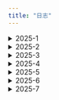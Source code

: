 ```yaml
---
title: "日志"
---
```


<details>
  <summary>2025-1</summary>
  <ul>
    <li>09： 复习高数大物，准备期末考；搞了这个日志，用见简单的话描述一下今天干了啥😋（现在还有点人机）</li>
    <li>10：看了点大物（真的只有一点，指相对论）；选了下课，下学期预计计网+计组+数据库+软工+概统，拉满了（电音）；vitepress稍微设置了一下，顺便看一手vue</li>
    <li>11：做了大物卷子，公式真**的多，有点难搞；得知还能转软工，直接果断润（不想挂计组捏）；把笔记迁移到vitepress了，希望过年前最好能正式发布网站😋</li>
    <li>12：划水复习；网站的about大致改了改，生成commit的插件貌似很好用，很不错</li>
    <li>13：高数一坨，服了；数据结构看了看，大物公式背了一下，题目明天上午接着刷。</li>
    <li>14：大物考完，感觉还可以，挺简单的。eslint和prettier配置了一下感觉比较鸡肋，暂时还用不到。数据结构继续做题。</li>
    <li>15：狗屎期末周终于结束，可以开始字节的项目了，先熟悉一下文档；寒假日常就以项目为主，在形成的工作流中尽量高效开发。算法还是每天两题捡起来，另加豆包的一题打卡。八股随缘整理，主刷博客的面筋</li>
    <li>16：爽玩，回高中看了老师，见了见高中同学</li>
    <li>17：回家，整理文件，markdown项目调研，主要看了编译器难点部分，其实就是在读取字符流时利用分词规则切换FSM状态，生成token，进一步形成AST树，再交给编辑器进行显示</li>
    <li>18：参考开源代码进行框架搭建。具体难点是fsm+ast进行翻译，还有一点是要发布为npm包。未央那边要做一些CI/CD的工作，初步写玩解析器的设计文档以后可以学习一下。</li>
    <li>19：爽吃炉鱼，小小体验了一下华子和小米机子，感觉区别还是蛮明显的，轻薄牺牲的性能比较明显；大概看了一下npm发包；给mundu搞了下CI，build略微麻烦，难受</li>
    <li>20：来翠新店一般般，下次探老店；解析器根据文档编了下架构，后面几天要正式开工了；mundu那边说是改活了，CI年后可以继续做，先搞下FAQ那边的；今天摸一点😋，整整博客，看看网课，找找豪侃电影</li>
    <li>21：水逆的一天，靠刷lc混日子</li>
    <li>22：高产一点，ci一下博客，学习一下工程化相关，打包工具好好了解一下；mundo晚上看眼怎么弄。</li>
    <li>23：爽看🏀，好吧一般般，没那么爽；解析器框架搭了一下，成功初始化是个好事。</li>
    <li>24：奶奶家过小年；刷了一半红宝书补了一点proxy基础，让gpt出题巩固了一下，是个好学习方式。</li>
    <li>25：mundo摸鱼，先鸽一段时间，解析器搞完再说吧。接个接口。</li>
    <li>26：提前过年力（所以lc一天没刷）。红宝书的内容过了一遍，基础懂了个大概，api部分主要是有蛮多接口，用到再说；八股终于高效起来了，最重要的还是自己给自己讲一遍（CORS和JSON序列化拿下</li>
    <li>27：又一个好消息，imd终于不卡了，先把开源的搬过来，把丐版搞明白先，再把接口对上就差不多了，令人激动。这就是“得意忘形（不纠细节而看框架）”的感觉吗，有点爽</li>
    <li>28: dirty work，需要的源码都搬过来，部分转为ts；动规入门，爬楼梯和打家劫舍解决。btw除夕快乐~</li>
    <li>29: 入手mbp, 5.7k电池100+循环，期待发货。</li>
    <li>30: 看电影+玩ing</li>
    <li>31: mac真给我爽完了，丝滑触控板，高清小屏幕，就是还得适应两天</li>
  </ul>
</details>

<details>
  <summary>2025-2</summary>
  <ul>
    <li>01：适应mac中；imd基本上只剩dirty work，调试一下让他们去debug。</li>
    <li>02：重构imd解析器，状态机，token，规则链可以顺利连接</li>
    <li>03：梳理具体规则，尝试简化，尝试jest但失败</li>
    <li>04：集中处理导入模块的后缀问题，非常抽象，转为esm后模块导入必须要携带.js</li>
    <li>05：手动添加后缀，debug一下基础规则</li>
    <li>06：搓麻将，摆</li>
    <li>07：躺平，摆</li>
    <li>08：手写promise</li>
    <li>09：手写防抖节流</li>
    <li>10：忘了干啥，摆😋</li>
    <li>11：爽玩剧本杀</li>
    <li>12：爽打球</li>
    <li>13：mundo的pr提了，终于搞定，搓点react</li>
    <li>14：情人节，玩wz，看了点状态管理，主要是state的逻辑</li>
    <li>15：剧本杀</li>
    <li>16：推一推imd，实现了块级规则的正常递增</li>
    <li>17：实现行内规则的递增</li>
    <li>18：所有基础功能都基本实现，接下来就是发包，优化性能，整理项目。打算等这个项目结项以后正式开始投简历了</li>
    <li>19：回学校力，二刷力扣（数组），练上肢</li>
    <li>20：二刷力扣（数组+字符串），练下肢</li>
    <li>21：李元芳大红，农可以停一下了🫷，还是刷力扣（字符串），然后开始对解析器实行性能优化</li>
    <li>22：开学前最后一次大玩，得收拾收拾准三月开投力</li>
    <li>23：写简历发现性能优化方面做的太少了，之后主要在这上面花点注意力，不然简历没东西</li>
    <li>24：模拟面试，背背八股</li>
    <li>25：看黄老板演唱会👍</li>
    <li>26：💦</li>
    <li>27：熟悉编辑器</li>
    <li>28：着手增量解析和显示反馈时间，解析器解析文本基本在10ms内</li>
  </ul>
</details>

<details>
  <summary>2025-3</summary>
  <ul>
    <li>01：利用一个外部库实现更新内容的捕获，为增量解析做准备</li>
    <li>02：tmd，增量解析功能还是不太行，🐦了吧；跟几个学长学姐取了点经，目前准备敲源码学习了，重要的是思想思想。markdown项目今天搞下文档收个尾，后面要重拾力扣八股了，开始面向岗位学习，密码的我必拿下！！！！</li>
    <li>03：react源码第一天，浅看了下element元素里fiber树的构造，随缘做二叉树，md文档收尾了一下</li>
    <li>13：上周看完源码解析了，这周接触next特性，做下demo，熟悉下后端；mound客服聊天实现聊天记录保存，优化websocket连接逻辑；力扣动规继续刷，二维的做了点。简历可以随缘投投，面试下增加点经验，没必要焦虑，还没到非实习不可的地步。开源还没开始，学完next可以接触下。前端还是太杂了，搞好三件套还有框架，搞好框架还有构建工具，搞好构建工具还有后端，学无止境。next：实现发票增删改查，分页；实现部分预渲染框架；实现数据流式传输</li>
    <li>14：增加登录功能，优化错误处理。库库打球🏀</li>
    <li>15：app router完成，添加页面元数据利于seo，增加网页可访问性，具体来说是服务端表单验证提示</li>
    <li>16：过生日🎂快乐一天。晚上刷了点回溯，关键在于设计一个递归的（暗含了撤回的思想，因为会形成决策树），可以试探全部可能性的算法。下周重点复盘项目和力扣，准备藤子面试。明天就先复盘nextjs的，先搓完吧。</li>
    <li>17：盘了一遍nextjs，多做了点回溯💦,思考算法的时候可以借助决策树</li>
    <li>18：网易云约面。</li>
    <li>19：海康约面。两天面试下来都是一个共性：深挖还是太弱。继续沉淀吧💦。</li>
    <li>20：上手了下rust，感觉难度不小，短时间掌握可能有点难，先放着；vite感觉还有很多可挖掘的</li>
    <li>28：玩了有几天，简单总结下：rust for fronted可以作为爱好看看；ai编程更加有意思；要争取实习就搞基础和框架原理。平时Code时间还是有点少了。</li>
    <li>29：草，好想做个播客，是个很不错的打破信息壁垒的东西；勉强算写了点代码，搞了个react的resume，v0确实不错；说来也巧，前几天看trending，今天就找到了个star最多的project网站，很棒，既可以拿来玩ai也可以深化react。</li>
    <li>30：看了v8，感觉核心也就那么条链子，没啥东西。晚上正经学下vue，看看个人主页的源码。要开始学习模式了，明后天速成一下vue，下周直接node后端，主要看交互逻辑，和一些优化思路</li>
    <li>31：今天没老实看vue，看vite源码后上手了下rollup，对bundle是啥有个了解了。这么一看vite其实本身其实只是包了一层壳而已，核心功能还是依赖rollup和esbuild了。哦对了有个面试，第一次有二面，不知道明天会如何，牛客说是会强制加班，溜了</li>
  </ul>
</details>

<details>
  <summary>2025-4</summary>
  <ul>
    <li>01：接受了新中大的offer，先实习试试，有住宿还是不错的</li>
    <li>02：力扣练手，播客里说基础打好的意思是常用的接口得会用，语法还是得会，做项目的时候动动脑子别只用ai；晚上测试了下后台几项功能，基本上没啥大问题。想着要不要优化一下俩聊天界面，但是懒得改了。</li>
    <li>03：先从翻译文档开始参加吧！已经给node发了申请，就看有没有回应了</li>
    <li>04：看了湖勇大战，77拉垮😅这波杰也太rt了上半场就给打花了。老汉curry都是稳定发挥，吉八也蛮猛的，为了排位也是拼了。这几天看了很多推上的东西，感觉有点浮躁了，又有点焦虑就业的事，不过焦虑没什么用，认识到自己已经有不错的实力才是最重要的。现在重新分析一下我现有的一些点：react本身比较熟，打包和构建工具比较熟（但是不够熟），网络协议比较薄弱（计网弱鸡），跟后端调api其实是比较多的，但是优化设计上其实完全不知道，自己也没做过node；移动端没有实践经验。综合下来发现自己的技术还是很不全面的，（但是企业也确实不指望我有多全面，而是偏向看我的潜力），开源的话还是主线，不要被其他东西影响太多了，我就是要把vite/rollup/esbuild/rolldown底层搞清楚了，还有一个就是看了下koa框架，发现js写后端的模式也很简单，还是利用异步</li>
    <li>05：差不多嗦了一遍rollup的源码相关博客，发现一个很有意思的东西：state，ast基本上存在于所有的有关代码解析的过程，似乎编译就离不开这俩基础概念。</li>
    <li>06：回校，准备实习力</li>
    <li>07：实习第一天，啥也不干拿180，美妙</li>
    <li>08：回校交作业健身，珍惜学校时间捏</li>
    <li>09：实习第二天，搓了rollup插件，摸到点门道了；接了一个小程序外包，不戳</li>
    <li>10：外包的地图搞了下，有点烦，浪费时间😠大致知道小程序咋开发了，晚上力扣和vite可以跟进一下，五一前再面面，看看能不能找到好的</li>
    <li>11：好消息简历可以导出了，拜拜了母鸡简历😋实习第一周唯一干的技术是发现了学习平台的bug，下周不知道有没有活；油腻艾普太鹅心了，都是坑。</li>
    <li>12：献祭给外包的一天，渲染层踩坑是真多吧</li>
    <li>13：大致功能都差不多，非常好啊非常好，奶奶的下次不接了，太花精力了。后面就要回归学习了，到期中了先复习（预习）一波计网计组数据库，可以都先看小林的，如果做题就看学习通orai出题。</li>
    <li>14：滑水。网络看了半天，重新理了一遍基础和http建联；时光代理人一般般，没有很惊艳，我认为不能因为一部番反映了一些社会上的问题就把它定义为好番，反复揭伤疤本身是没有很大意义的，而且本身的节奏略微混乱，更不必谈刻意迎合观众的麦麸，总的来说不合我胃口😅</li>
    <li>15：灵笼好看！学习了一下计网，http原来有这么多细节之前没注意，恶补一下是对的</li>
    <li>16：灵笼好看！现在真要开始搬砖了</li>
    <li>17：怒刷二叉树和划水</li>
    <li>18：突发奇想：双休日学一手后端，用go写个杭助的demo</li>
    <li>19：写小程序，咕咕</li>
    <li>20：写小程序，咕咕</li>
    <li>21：改字段，等后端环境</li>
    <li>25：需要有个文档记录实习项目，</li>
    <li>26：</li>
    <li>27：</li>
    <li>28：</li>
    <li>29：</li>
    <li>30：也是停更了一小段时间哈，总结一下每天debug之余就是做lc，这个项目的结构摸的差不多了，没什么其他细节好抠的了，最大的进步应该是前后端联调和定位bug的能力（和摸鱼写算法hhh）</li>
  </ul>
</details>

<details>
  <summary>2025-5</summary>
  <ul>
    <li>01：</li>
    <li>02：</li>
    <li>03：</li>
    <li>04：</li>
    <li>05：</li>
    <li>06：</li>
    <li>07：</li>
    <li>08：</li>
    <li>09：</li>
    <li>10：</li>
    <li>11：</li>
    <li>12：</li>
    <li>13：</li>
    <li>14：</li>
    <li>15：</li>
    <li>16：遇到跨域的bug，下周问下效瑜怎么解决的，</li>
    <li>17：吃吃吃</li>
    <li>18：听了技术顾问的分享，只能说如果想进大厂，唯一一条路就是疯狂沉淀，卷的不行才能有几乎摸到门槛，过程中还得保持对外的输出，正经博客最好发布在掘金上，起码有交流渠道；web3的话就要和yxz保持touch， chainlink那边不招前端的实习，但是开发者关系工程师是一条路，没有很强的技术性，但会有很多信息需要及时处理；产品经理的话我只认识铭洋，但是我最想尝试一下的或许也是产品，我的才能并非静心写代码，去大厂也不一定为我愿望。我开始打工的时候就想过了，收入不那么多也无所谓了，时间才是换不来的。走技术需要一直孤独地push forward，（也许是我的学习方式不对，与其他人交流的时间太少），扪心自问：我能接受吗？这是我要多考虑的事。还有就是提升个人影响力，先从小红书开做吧，</li>
    <li>19：</li>
    <li>20：</li>
    <li>21：</li>
    <li>22：</li>
    <li>23：</li>
    <li>24：</li>
    <li>25：</li>
    <li>26：</li>
    <li>27：</li>
    <li>28：</li>
    <li>29：</li>
    <li>30：</li>
    <li>31：</li>
  </ul>
</details>

<details>
  <summary>2025-6</summary>
  <ul>
    <li>01：</li>
    <li>02：</li>
    <li>03：</li>
    <li>04：</li>
    <li>05：</li>
    <li>06：</li>
    <li>07：</li>
    <li>08：</li>
    <li>09：</li>
    <li>10：</li>
    <li>11：</li>
    <li>12：</li>
    <li>13：</li>
    <li>14：</li>
    <li>15：</li>
    <li>16：</li>
    <li>17：</li>
    <li>18：</li>
    <li>19：</li>
    <li>20：</li>
    <li>21：</li>
    <li>22：</li>
    <li>23：</li>
    <li>24：</li>
    <li>25：</li>
    <li>26：</li>
    <li>27：</li>
    <li>28：</li>
    <li>29：</li>
    <li>30：</li>
  </ul>
</details>

<details>
  <summary>2025-7</summary>
  <ul>
    <li>01：</li>
    <li>02：</li>
    <li>03：</li>
    <li>04：</li>
    <li>05：</li>
    <li>06：</li>
    <li>07：</li>
    <li>08：</li>
    <li>09：</li>
    <li>10：</li>
    <li>11：</li>
    <li>12：</li>
    <li>13：</li>
    <li>14：</li>
    <li>15：</li>
    <li>16：</li>
    <li>17：</li>
    <li>18：</li>
    <li>19：</li>
    <li>20：</li>
    <li>21：</li>
    <li>22：</li>
    <li>23：</li>
    <li>24：</li>
    <li>25：</li>
    <li>26：</li>
    <li>27：</li>
    <li>28：</li>
    <li>29：</li>
    <li>30：</li>
    <li>31：</li>
  </ul>
</details>
